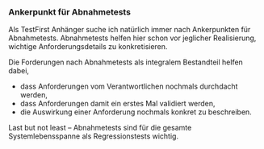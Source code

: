 ### Ankerpunkt für Abnahmetests
Als TestFirst Anhänger suche ich natürlich immer nach Ankerpunkten für Abnahmetests. Abnahmetests helfen hier schon vor jeglicher Realisierung, wichtige Anforderungsdetails zu konkretisieren.

Die Forderungen nach Abnahmetests als integralem Bestandteil helfen dabei,

* dass Anforderungen vom Verantwortlichen nochmals durchdacht werden,
* dass Anforderungen damit ein erstes Mal validiert werden, 
* die Auswirkung einer Anforderung nochmals konkret zu beschreiben. 

Last but not least – Abnahmetests sind für die gesamte Systemlebensspanne als Regressionstests wichtig.